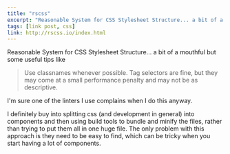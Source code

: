 ```yaml
---
title: "rscss"
excerpt: "Reasonable System for CSS Stylesheet Structure... a bit of a mouthful."
tags: [link post, css]
link: http://rscss.io/index.html
---
```


Reasonable System for CSS Stylesheet Structure... a bit of a mouthful but some useful tips like

> Use classnames whenever possible. Tag selectors are fine, but they may come at a small performance penalty and may not be as descriptive.

I'm sure one of the linters I use complains when I do this anyway.

I definitely buy into splitting css (and development in general) into components and then using build tools to bundle and minify the files, rather than trying to put them all in one huge file. The only problem with this approach is they need to be easy to find, which can be tricky when you start having a lot of components.